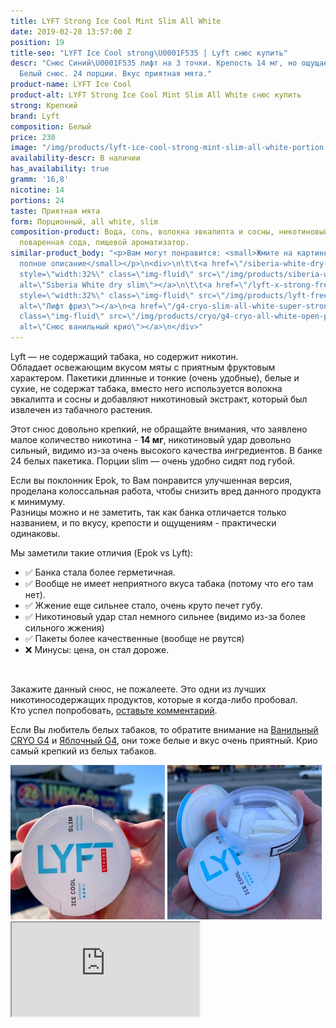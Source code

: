 ```yaml
---
title: LYFT Strong Ice Cool Mint Slim All White
date: 2019-02-28 13:57:00 Z
position: 19
title-seo: "LYFT Ice Cool strong\U0001F535 | Lyft снюс купить"
descr: "Снюс Синий\U0001F535 лифт на 3 точки. Крепость 14 мг, но ощущается больше.
  Белый снюс. 24 порции. Вкус приятная мята."
product-name: LYFT Ice Cool
product-alt: LYFT Strong Ice Cool Mint Slim All White снюс купить
strong: Крепкий
brand: Lyft
composition: Белый
price: 230
image: "/img/products/lyft-ice-cool-strong-mint-slim-all-white-portion.png"
availability-descr: В наличии
has_availability: true
gramm: '16,8'
nicotine: 14
portions: 24
taste: Приятная мята
form: Порционный, all white, slim
composition-product: Вода, соль, волокна эвкалипта и сосны, никотиновый экстракт,
  поваренная сода, пищевой ароматизатор.
similar-product_body: "<p>Вам могут понравится: <small>Жмите на картинки и читайте
  полное описание</small></p>\n<div>\n\t\t<a href=\"/siberia-white-dry-slim\"><img
  style=\"width:32%\" class=\"img-fluid\" src=\"/img/products/siberia-white-dry-slim/siberia-open-and-cryo.jpg\"
  alt=\"Siberia White dry slim\"></a>\n\t\t<a href=\"/lyft-x-strong-freeze-slim-white\"><img
  style=\"width:32%\" class=\"img-fluid\" src=\"/img/products/lyft-freeze/lyft-freeze-open.jpg\"
  alt=\"Лифт фриз\"></a>\n<a href=\"/g4-cryo-slim-all-white-super-strong\"><img style=\"width:32%\"
  class=\"img-fluid\" src=\"/img/products/cryo/g4-cryo-all-white-open-portion.jpg\"
  alt=\"Снюс ванильный крио\"></a>\n</div>"
---
```


Lyft — не содержащий табака, но содержит никотин.<br>
Обладает освежающим вкусом мяты с приятным фруктовым характером. Пакетики длинные и тонкие (очень удобные), белые и сухие, не содержат табака, вместо него используется волокна эвкалипта и сосны и добавляют никотиновый экстракт, который был извлечен из табачного растения.

Этот снюс довольно крепкий, не обращайте внимания, что заявлено малое количество никотина - **14 мг**, никотиновый удар довольно сильный, видимо из-за очень высокого качества ингредиентов. В банке 24 белых пакетика. Порции slim — очень удобно сидят под губой.

Если вы поклонник Epok, то Вам понравится улучшенная версия, проделана колоссальная работа, чтобы снизить вред данного продукта к минимуму.<br>
Разницы можно и не заметить, так как банка отличается только названием, и по вкусу, крепости и ощущениям - практически одинаковы.<br>

Мы заметили такие отличия (Epok vs Lyft):
<ul>
	<li>✅ Банка стала более герметичная.</li>
	<li>✅ Вообще не имеет неприятного вкуса табака (потому что его там нет).</li>
	<li>✅ Жжение еще сильнее стало, очень круто печет губу.</li>
	<li>✅ Никотиновый удар стал немного сильнее (видимо из-за более сильного жжения)</li>
        <li>✅ Пакеты более качественные (вообще не рвутся)</li>
        <li>❌ Минусы: цена, он стал дороже.</li>
</ul><br>

Закажите данный снюс, не пожалеете. Это одни из лучших никотиносодержащих продуктов, которые я когда-либо пробовал.<br>
Кто успел попробовать, <a href="#review-anchor" class="link-reviews">оставьте комментарий</a>.

Если Вы любитель белых табаков, то обратите внимание на [Ванильный CRYO G4](/g4-cryo-slim-all-white-super-strong) и [Яблочный G4](/general-g4-slim-apple-white), они тоже белые и вкус очень приятный. Крио самый крепкий из белых табаков.

<div class="mb-2">
<img class="img-fluid" style="width:49%" src="/img/products/lyft-ice-cool-mint/snus-lyft-ice-cool-mint.jpg" alt="Lyft Snus купить Украина">
<img class="img-fluid" style="width:49%" src="/img/products/lyft-ice-cool-mint/lyft-ice-cool-mint.JPG" alt="Lyft Strong Ice Cool Mint White Snus">
</div>
<div class="embed-responsive embed-responsive-16by9 mb-3">
  <iframe class="embed-responsive-item" src="https://www.youtube.com/embed/UgJ82xIq_0o" allowfullscreen></iframe>
</div>